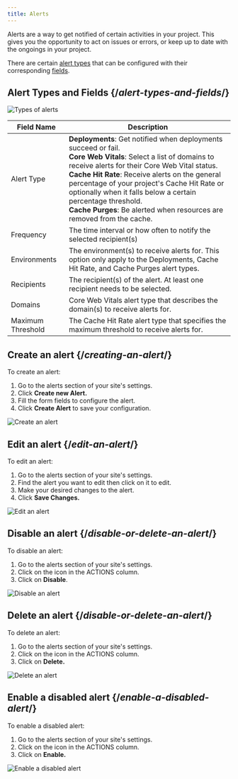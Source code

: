 ```yaml
---
title: Alerts
---
```


Alerts are a way to get notified of certain activities in your project.
This gives you the opportunity to act on issues or errors, or keep up to date with the ongoings in your project.

There are certain [alert types](#alert-types) that can be configured with their corresponding [fields](#fields).

## Alert Types and Fields {/*alert-types-and-fields*/}

![Types of alerts](/images/alerts/alert-types-fields.png)

| Field Name        | Description |
| ----------------- | ----------- |
| Alert Type        | **Deployments**: Get notified when deployments succeed or fail. <br/> **Core Web Vitals**: Select a list of domains to receive alerts for their Core Web Vital status. <br/> **Cache Hit Rate**: Receive alerts on the general percentage of your project's Cache Hit Rate or optionally when it falls below a certain percentage threshold. <br/> **Cache Purges**: Be alerted when resources are removed from the cache. |
| Frequency         | The time interval or how often to notify the selected recipient(s) |
| Environments      | The environment(s) to receive alerts for. This option only apply to the Deployments, Cache Hit Rate, and Cache Purges alert types. |
| Recipients        | The recipient(s) of the alert. At least one recipient needs to be selected. |
| Domains           | Core Web Vitals alert type that describes the domain(s) to receive alerts for. |
| Maximum Threshold | The Cache Hit Rate alert type that specifies the maximum threshold to receive alerts for.|

## Create an alert {/*creating-an-alert*/}

To create an alert:

1. Go to the alerts section of your site's settings.
2. Click **Create new Alert.**
3. Fill the form fields to configure the alert.
4. Click **Create Alert** to save your configuration.

![Create an alert](/images/alerts/create-alert.png)

## Edit an alert {/*edit-an-alert*/}

To edit an alert:

1. Go to the alerts section of your site's settings.
2. Find the alert you want to edit then click on it to edit.
3. Make your desired changes to the alert.
4. Click **Save Changes.**

![Edit an alert](/images/alerts/edit-alert.png)

## Disable an alert {/*disable-or-delete-an-alert*/}

To disable an alert:

1. Go to the alerts section of your site's settings.
2. Click on the <GoKebabVertical className="inline-icon"/> icon in the ACTIONS column.
3. Click on **Disable**.

![Disable an alert](/images/alerts/disable-delete-alert.png)

## Delete an alert {/*disable-or-delete-an-alert*/}

To delete an alert:

1. Go to the alerts section of your site's settings.
2. Click on the <GoKebabVertical className="inline-icon"/> icon in the ACTIONS column.
3. Click on **Delete.**

![Delete an alert](/images/alerts/disable-delete-alert.png)

## Enable a disabled alert {/*enable-a-disabled-alert*/}

To enable a disabled alert:

1. Go to the alerts section of your site's settings.
2. Click on the <GoKebabVertical className="inline-icon"/> icon in the ACTIONS column.
3. Click on **Enable.**

![Enable a disabled alert](/images/alerts/enable-alert.png)